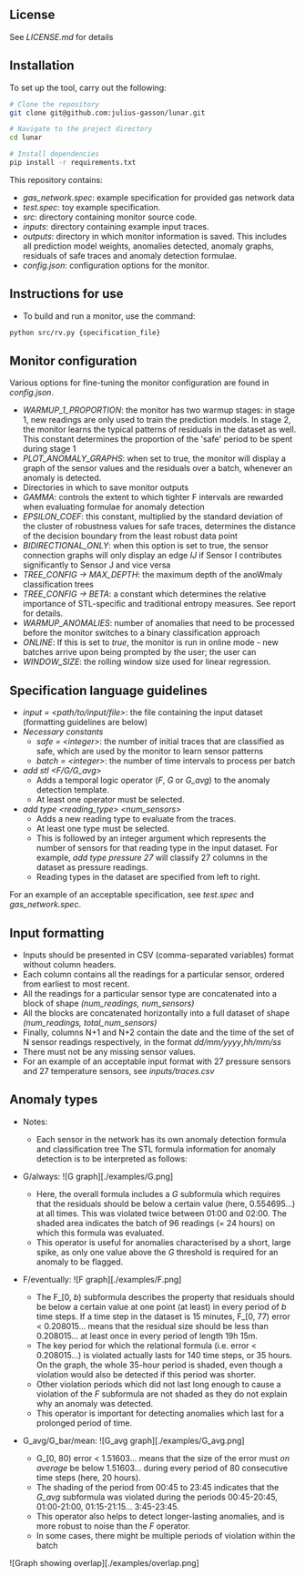 ## License

See *LICENSE.md* for details

## Installation

To set up the tool, carry out the following:

```bash
# Clone the repository
git clone git@github.com:julius-gasson/lunar.git

# Navigate to the project directory
cd lunar

# Install dependencies
pip install -r requirements.txt
```


This repository contains:
- *gas_network.spec*: example specification for provided gas network data
- *test.spec*: toy example specification.
- *src*: directory containing monitor source code.
- *inputs*: directory containing example input traces.
- *outputs*: directory in which monitor information is saved. This includes all prediction model weights, anomalies detected, anomaly graphs, residuals of safe traces and anomaly detection formulae.
- *config.json*: configuration options for the monitor.
## Instructions for use
- To build and run a monitor, use the command:
```bash
python src/rv.py {specification_file}
```

## Monitor configuration

Various options for fine-tuning the monitor configuration are found in *config.json*.
- *WARMUP_1_PROPORTION*: the monitor has two warmup stages: in stage 1, new readings are only used to train the prediction models. In stage 2, the monitor learns the typical patterns of residuals in the dataset as well. This constant determines the proportion of the 'safe' period to be spent during stage 1
- *PLOT_ANOMALY_GRAPHS*: when set to true, the monitor will display a graph of the sensor values and the residuals over a batch, whenever an anomaly is detected.
- Directories in which to save monitor outputs
- *GAMMA*: controls the extent to which tighter F intervals are rewarded when evaluating formulae for anomaly detection
- *EPSILON_COEF*: this constant, multiplied by the standard deviation of the cluster of robustness values for safe traces, determines the distance of the decision boundary from the least robust data point
- *BIDIRECTIONAL_ONLY*: when this option is set to true, the sensor connection graphs will only display an edge *IJ* if Sensor I contributes significantly to Sensor J and vice versa
- *TREE_CONFIG -> MAX_DEPTH*: the maximum depth of the anoWmaly classification trees
- *TREE_CONFIG -> BETA*: a constant which determines the relative importance of STL-specific and traditional entropy measures. See report for details.
- *WARMUP_ANOMALIES*: number of anomalies that need to be processed before the monitor switches to a binary classification approach
- *ONLINE*: If this is set to *true*, the monitor is run in online mode - new batches arrive upon being prompted by the user; the user can 
- *WINDOW_SIZE*: the rolling window size used for linear regression.

## Specification language guidelines
- *input = \<path/to/input/file\>*: the file containing the input dataset (formatting guidelines are below)
- *Necessary constants*
    - *safe = \<integer\>*: the number of initial traces that are classified as safe, which are used by the monitor to learn sensor patterns
    - *batch = \<integer\>*: the number of time intervals to process per batch
- *add stl \<F/G/G_avg\>*
    - Adds a temporal logic operator (*F*, *G* or *G_avg*) to the anomaly detection template.
    - At least one operator must be selected.
- *add type \<reading_type\> \<num_sensors\>*
    - Adds a new reading type to evaluate from the traces.
    - At least one type must be selected.
    - This is followed by an integer argument which represents the number of sensors for that reading type in the input dataset. For example, *add type pressure 27* will classify 27 columns in the dataset as pressure readings.
    - Reading types in the dataset are specified from left to right.

For an example of an acceptable specification, see *test.spec* and *gas_network.spec*.
## Input formatting
- Inputs should be presented in CSV (comma-separated variables) format without column headers.
- Each column contains all the readings for a particular sensor, ordered from earliest to most recent.
- All the readings for a particular sensor type are concatenated into a block of shape *(num_readings, num_sensors)*
- All the blocks are concatenated horizontally into a full dataset of shape *(num_readings, total_num_sensors)*
- Finally, columns N+1 and N+2 contain the date and the time of the set of N sensor readings respectively, in the format *dd/mm/yyyy*,*hh/mm/ss*
- There must not be any missing sensor values.
- For an example of an acceptable input format with 27 pressure sensors and 27 temperature sensors, see *inputs/traces.csv*

## Anomaly types
- Notes:
    - Each sensor in the network has its own anomaly detection formula and classification tree
The STL formula information for anomaly detection is to be interpreted as follows:
-  G/always:
![G graph][./examples/G.png]
    - Here, the overall formula includes a *G* subformula which requires that the residuals should be below a certain value (here, 0.554695...) at all times. This was violated twice between 01:00 and 02:00. The shaded area indicates the batch of 96 readings (= 24 hours) on which this formula was evaluated. 
    - This operator is useful for anomalies characterised by a short, large spike, as only one value above the *G* threshold is required for an anomaly to be flagged.

- F/eventually:
![F graph][./examples/F.png]
    - The F_[0, *b*) subformula describes the property that residuals should be below a certain value at one point (at least) in every period of *b* time steps. If a time step in the dataset is 15 minutes, F_[0, 77) error < 0.208015... means that the residual size should be less than 0.208015... at least once in every period of length 19h 15m.
    - The key period for which the relational formula (i.e. error < 0.208015...) is violated actually lasts for 140 time steps, or 35 hours. On the graph, the whole 35-hour period is shaded, even though a violation would also be detected if this period was shorter. 
    - Other violation periods which did not last long enough to cause a violation of the *F* subformula are not shaded as they do not explain why an anomaly was detected.
    - This operator is important for detecting anomalies which last for a prolonged period of time.

- G_avg/G_bar/mean:
![G_avg graph][./examples/G_avg.png]
    - G_[0, 80) error < 1.51603... means that the size of the error must *on average* be below 1.51603... during every period of 80 consecutive time steps (here, 20 hours). 
    - The shading of the period from 00:45 to 23:45 indicates that the *G_avg* subformula was violated during the periods 00:45-20:45, 01:00-21:00, 01:15-21:15... 3:45-23:45. 
    - This operator also helps to detect longer-lasting anomalies, and is more robust to noise than the *F* operator.
    - In some cases, there might be multiple periods of violation within the batch

![Graph showing overlap][./examples/overlap.png]


